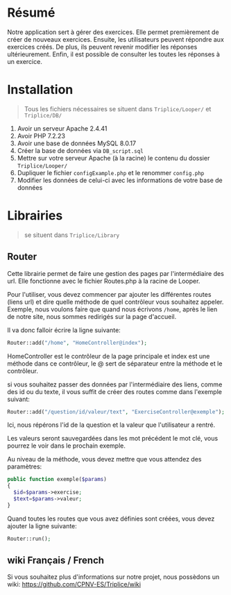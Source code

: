 # Résumé

Notre application sert à gérer des exercices. Elle permet premièrement de créer de nouveaux exercices. Ensuite, les utilisateurs peuvent répondre aux exercices créés. De plus, ils peuvent revenir modifier les réponses ultérieurement. Enfin, il est possible de consulter les toutes les réponses à un exercice.

# Installation

> Tous les fichiers nécessaires se situent dans `Triplice/Looper/` et `Triplice/DB/`

1. Avoir un serveur Apache 2.4.41
2. Avoir PHP 7.2.23
3. Avoir une base de données MySQL 8.0.17
4. Créer la base de données via `DB_script.sql`
5. Mettre sur votre serveur Apache (à la racine) le contenu du dossier `Triplice/Looper/`
6. Dupliquer le fichier `configExample.php` et le renommer `config.php`
7. Modifier les données de celui-ci avec les informations de votre base de données

# Librairies

> se situent dans `Triplice/Library`

## Router

Cette librairie permet de faire une gestion des pages par l'intermédiaire des url.
Elle fonctionne avec le fichier Routes.php à la racine de Looper.

Pour l'utiliser, vous devez commencer par ajouter les différentes routes (liens url) et 
dire quelle méthode de quel contrôleur vous souhaitez appeler. \
Exemple, nous voulons faire que quand nous écrivons `/home`, après le lien de notre site,
nous sommes redirigés sur la page d'accueil. 

Il va donc falloir écrire la ligne suivante:

```php 
Router::add("/home", "HomeController@index"); 
```

HomeController est le contrôleur de la page principale et index est une méthode dans ce contrôleur,
le @ sert de séparateur entre la méthode et le contrôleur.

si vous souhaitez passer des données par l'intermédiaire des liens, comme des id ou du texte, il vous 
suffit de créer des routes comme dans l'exemple suivant:

```php 
Router::add("/question/id/valeur/text", "ExerciseController@exemple");
```
Ici, nous répérons l'id de la question et la valeur que l'utilisateur a rentré.

Les valeurs seront sauvegardées dans les mot précédent le mot clé, vous pourrez le voir dans le prochain exemple.

Au niveau de la méthode, vous devez mettre que vous attendez des paramètres:

```php
public function exemple($params)
{
  $id=$params->exercise;
  $text=$params->valeur;  
}
```

Quand toutes les routes que vous avez définies sont créées, vous devez ajouter la ligne suivante:

```php 
Router::run(); 
```

## wiki Français / French
Si vous souhaitez plus d'informations sur notre projet, nous possèdons un wiki:
https://github.com/CPNV-ES/Triplice/wiki
